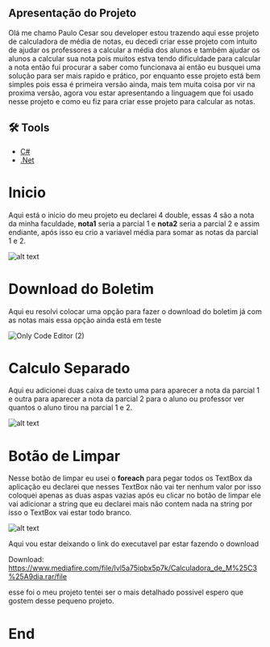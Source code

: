 ## Apresentação do Projeto 

Olá me chamo Paulo Cesar sou developer estou trazendo aqui esse projeto de calculadora de média de notas, eu decedi criar esse projeto com intuito de ajudar os professores a calcular a média dos alunos e também ajudar os alunos a calcular sua nota pois muitos estva tendo dificuldade para calcular a nota então fui procurar a saber como funcionava ai então eu busquei uma solução para ser mais rapido e prático, por enquanto esse projeto está bem simples pois essa é primeira versão ainda, mais tem muita coisa por vir na proxima versão, agora vou estar apresentando a linguagem que foi usado nesse projeto e como eu fiz para criar esse projeto para calcular as notas.


## 🛠️ Tools

- [C#](https://dotnet.microsoft.com/pt-br/languages/csharp)
- [.Net](https://dotnet.microsoft.com/pt-br/)



# Inicio

Aqui está o inicio do meu projeto eu declarei 4 double, essas 4 são a nota da minha faculdade, **nota1** seria a parcial 1 e **nota2** seria a parcial 2 e assim endiante, após isso eu crio a variavel média para somar as notas da parcial 1 e 2.

![alt text](<CODE 1.png>)

# Download do Boletim

Aqui eu resolvi colocar uma opção para fazer o download do boletim já com as notas mais essa opção ainda está em teste

![Only Code Editor (2)](https://github.com/paulodeveloperx/Calculadora-M-dia/assets/108774706/0e75477d-5c49-40aa-8251-a3e3dacdb371)


# Calculo Separado

Aqui eu adicionei duas caixa de texto uma para aparecer a nota da parcial 1 e outra para aparecer a nota da parcial 2 para o aluno ou professor ver quantos o aluno tirou na parcial 1 e 2.

![alt text](<Only Code Editor (3).png>)

# Botão de Limpar

Nesse  botão de limpar eu usei o **foreach** para pegar todos os TextBox da aplicação eu declarei que nesses TextBox não vai ter nenhum valor por isso coloquei apenas as duas aspas vazias após eu clicar no botão de limpar ele vai adicionar a string que eu declarei mais não contem nada na string por isso o TextBox vai estar todo branco.

![alt text](<Only Code Editor (1).png>)

Aqui vou estar deixando o link do executavel par estar fazendo o download 

Download: https://www.mediafire.com/file/lvl5a75ipbx5p7k/Calculadora_de_M%25C3%25A9dia.rar/file

esse foi o meu projeto tentei ser o mais detalhado possivel espero que gostem desse pequeno projeto.

# End
